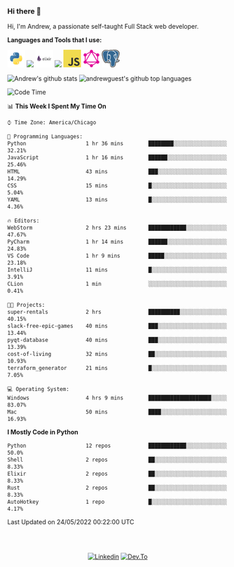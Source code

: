 ### Hi there 👋

Hi, I'm Andrew, a passionate self-taught Full Stack web developer.

**Languages and Tools that I use:**  

<code><img height="40" src="https://raw.githubusercontent.com/github/explore/80688e429a7d4ef2fca1e82350fe8e3517d3494d/topics/python/python.png"></code>
<code><img height="40" src="https://fastapi.tiangolo.com/img/logo-margin/logo-teal.png"></code>
<code><img height="40" src="https://raw.githubusercontent.com/github/explore/d106aa3f6fa091ab80ab5c8cf0d931baff3caaea/topics/elixir/elixir.png"></code>
<code><img height="40" src="https://img.stackshare.io/service/3262/-s9uoLIN.png"></code>
<code><img height="40" src="https://raw.githubusercontent.com/github/explore/80688e429a7d4ef2fca1e82350fe8e3517d3494d/topics/javascript/javascript.png"></code>
<code><img height="40" src="https://raw.githubusercontent.com/github/explore/5c058a388828bb5fde0bcafd4bc867b5bb3f26f3/topics/graphql/graphql.png"></code>
<code><img height="40" src="https://raw.githubusercontent.com/github/explore/80688e429a7d4ef2fca1e82350fe8e3517d3494d/topics/postgresql/postgresql.png"></code>

![Andrew's github stats](https://github-readme-stats.vercel.app/api?username=andrewguest&show_icons=true&theme=vue-dark&count_private=true)
<img height="180em" src="https://github-readme-stats.vercel.app/api/top-langs/?username=andrewguest&theme=vue-dark&layout=compact" alt="andrewguest's github top languages" />

<!--START_SECTION:waka-->
![Code Time](http://img.shields.io/badge/Code%20Time-1%2C102%20hrs%2054%20mins-blue)

📊 **This Week I Spent My Time On** 

```text
⌚︎ Time Zone: America/Chicago

💬 Programming Languages: 
Python                   1 hr 36 mins        ████████░░░░░░░░░░░░░░░░░   32.21% 
JavaScript               1 hr 16 mins        ██████░░░░░░░░░░░░░░░░░░░   25.46% 
HTML                     43 mins             ███░░░░░░░░░░░░░░░░░░░░░░   14.29% 
CSS                      15 mins             █░░░░░░░░░░░░░░░░░░░░░░░░   5.04% 
YAML                     13 mins             █░░░░░░░░░░░░░░░░░░░░░░░░   4.36%

🔥 Editors: 
WebStorm                 2 hrs 23 mins       ████████████░░░░░░░░░░░░░   47.67% 
PyCharm                  1 hr 14 mins        ██████░░░░░░░░░░░░░░░░░░░   24.83% 
VS Code                  1 hr 9 mins         █████░░░░░░░░░░░░░░░░░░░░   23.18% 
IntelliJ                 11 mins             █░░░░░░░░░░░░░░░░░░░░░░░░   3.91% 
CLion                    1 min               ░░░░░░░░░░░░░░░░░░░░░░░░░   0.41%

🐱‍💻 Projects: 
super-rentals            2 hrs               ██████████░░░░░░░░░░░░░░░   40.15% 
slack-free-epic-games    40 mins             ███░░░░░░░░░░░░░░░░░░░░░░   13.44% 
pyqt-database            40 mins             ███░░░░░░░░░░░░░░░░░░░░░░   13.39% 
cost-of-living           32 mins             ██░░░░░░░░░░░░░░░░░░░░░░░   10.93% 
terraform_generator      21 mins             █░░░░░░░░░░░░░░░░░░░░░░░░   7.05%

💻 Operating System: 
Windows                  4 hrs 9 mins        ████████████████████░░░░░   83.07% 
Mac                      50 mins             ████░░░░░░░░░░░░░░░░░░░░░   16.93%

```

**I Mostly Code in Python** 

```text
Python                   12 repos            ████████████░░░░░░░░░░░░░   50.0% 
Shell                    2 repos             ██░░░░░░░░░░░░░░░░░░░░░░░   8.33% 
Elixir                   2 repos             ██░░░░░░░░░░░░░░░░░░░░░░░   8.33% 
Rust                     2 repos             ██░░░░░░░░░░░░░░░░░░░░░░░   8.33% 
AutoHotkey               1 repo              █░░░░░░░░░░░░░░░░░░░░░░░░   4.17%

```



 Last Updated on 24/05/2022 00:22:00 UTC
<!--END_SECTION:waka-->

<br><br>
<p align="center">
   <a href="https://www.linkedin.com/in/andrew-guest-a891759a" target="_blank"><img src="https://img.shields.io/badge/LinkedIn-0077B5?style=for-the-badge&logo=linkedin&logoColor=white" alt="Linkedin"></a>
  <a href="https://dev.to/aguest" target="_blank"><img src="https://img.shields.io/badge/Dev.to-0A0A0A?style=for-the-badge&logo=dev%2Eto&logoColor=white" alt="Dev.To"></a>
</p>
